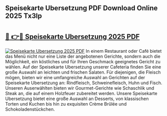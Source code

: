 ## Speisekarte Ubersetzung PDF Download Online 2025 Tx3lp

# <h2><a href="http://gca9goq.nevu.top/?p=Speisekarte+Ubersetzung">🔗 👉🔴 Speisekarte Ubersetzung 2025 PDF</a></h2>

[![Speisekarte Ubersetzung 2025 PDF](https://i.imgur.com/dBaPXMq.png)](http://gca9goq.nevu.top/?p=Speisekarte+Ubersetzung)
In einem Restaurant oder Café bietet das Menü nicht nur eine Liste der angebotenen Gerichte, sondern auch die Möglichkeit, ein köstliches und für Ihren Geschmack geeignetes Gericht zu wählen. Auf der Speisekarte Ubersetzung unserer Cafeteria finden Sie eine große Auswahl an leichten und frischen Salaten. Für diejenigen, die Fleisch mögen, bieten wir eine umfangreiche Auswahl an Gerichten auf der Speisekarte Ubersetzung an: Rindfleisch, Schweinefleisch, Huhn und Fisch. Unseren Auserwählten bieten wir Gourmet-Gerichte wie Schaschlik und Steak an, die auf einem Holzfeuer zubereitet werden. Unsere Speisekarte Ubersetzung bietet eine große Auswahl an Desserts, von klassischen Torten und Kuchen bis hin zu exquisiten Crème Brûlée und Schokoladenstückchen.
